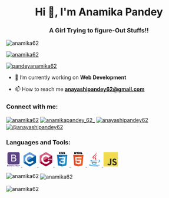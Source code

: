 <h1 align="center">Hi 👋, I'm Anamika Pandey</h1>
<h3 align="center">A Girl Trying to figure-Out Stuffs!!</h3>

<p align="left"> <img src="https://komarev.com/ghpvc/?username=anamika62&label=Profile%20views&color=0e75b6&style=flat" alt="anamika62" /> </p>

<p align="left"> <a href="https://github.com/ryo-ma/github-profile-trophy"><img src="https://github-profile-trophy.vercel.app/?username=anamika62" alt="anamika62" /></a> </p>

<p align="left"> <a href="https://twitter.com/pandeyanamika62" target="blank"><img src="https://img.shields.io/twitter/follow/pandeyanamika62?logo=twitter&style=for-the-badge" alt="pandeyanamika62" /></a> </p>

- 🔭 I’m currently working on **Web Development**

- 📫 How to reach me **anayashipandey62@gmail.com**

<h3 align="left">Connect with me:</h3>
<p align="left">

<a href="https://linkedin.com/in/anamika62" target="blank"><img align="center" src="https://raw.githubusercontent.com/rahuldkjain/github-profile-readme-generator/master/src/images/icons/Social/linked-in-alt.svg" alt="anamika62" height="30" width="40" /></a>
<a href="https://instagram.com/anamikapandey_62_" target="blank"><img align="center" src="https://raw.githubusercontent.com/rahuldkjain/github-profile-readme-generator/master/src/images/icons/Social/instagram.svg" alt="anamikapandey_62_" height="30" width="40" /></a>
<a href="https://www.hackerrank.com/anayashipandey62" target="blank"><img align="center" src="https://raw.githubusercontent.com/rahuldkjain/github-profile-readme-generator/master/src/images/icons/Social/hackerrank.svg" alt="anayashipandey62" height="30" width="40" /></a>
<a href="https://auth.geeksforgeeks.org/user/@anayashipandey62" target="blank"><img align="center" src="https://raw.githubusercontent.com/rahuldkjain/github-profile-readme-generator/master/src/images/icons/Social/geeks-for-geeks.svg" alt="@anayashipandey62" height="30" width="40" /></a>
</p>

<h3 align="left">Languages and Tools:</h3>
<p align="left"> <a href="https://getbootstrap.com" target="_blank" rel="noreferrer"> <img src="https://raw.githubusercontent.com/devicons/devicon/master/icons/bootstrap/bootstrap-plain-wordmark.svg" alt="bootstrap" width="40" height="40"/> </a> <a href="https://www.cprogramming.com/" target="_blank" rel="noreferrer"> <img src="https://raw.githubusercontent.com/devicons/devicon/master/icons/c/c-original.svg" alt="c" width="40" height="40"/> </a> <a href="https://www.w3schools.com/cpp/" target="_blank" rel="noreferrer"> <img src="https://raw.githubusercontent.com/devicons/devicon/master/icons/cplusplus/cplusplus-original.svg" alt="cplusplus" width="40" height="40"/> </a> <a href="https://www.w3schools.com/css/" target="_blank" rel="noreferrer"> <img src="https://raw.githubusercontent.com/devicons/devicon/master/icons/css3/css3-original-wordmark.svg" alt="css3" width="40" height="40"/> </a> <a href="https://www.w3.org/html/" target="_blank" rel="noreferrer"> <img src="https://raw.githubusercontent.com/devicons/devicon/master/icons/html5/html5-original-wordmark.svg" alt="html5" width="40" height="40"/> </a> <a href="https://www.java.com" target="_blank" rel="noreferrer"> <img src="https://raw.githubusercontent.com/devicons/devicon/master/icons/java/java-original.svg" alt="java" width="40" height="40"/> </a> <a href="https://developer.mozilla.org/en-US/docs/Web/JavaScript" target="_blank" rel="noreferrer"> <img src="https://raw.githubusercontent.com/devicons/devicon/master/icons/javascript/javascript-original.svg" alt="javascript" width="40" height="40"/> </a> </p>

<p><img align="left" src="https://github-readme-stats.vercel.app/api/top-langs?username=anamika62&show_icons=true&locale=en&layout=compact" alt="anamika62" /></p>

<p>&nbsp;<img align="center" src="https://github-readme-stats.vercel.app/api?username=anamika62&show_icons=true&locale=en" alt="anamika62" /></p>

<p><img align="center" src="https://github-readme-streak-stats.herokuapp.com/?user=anamika62&" alt="anamika62" /></p>
